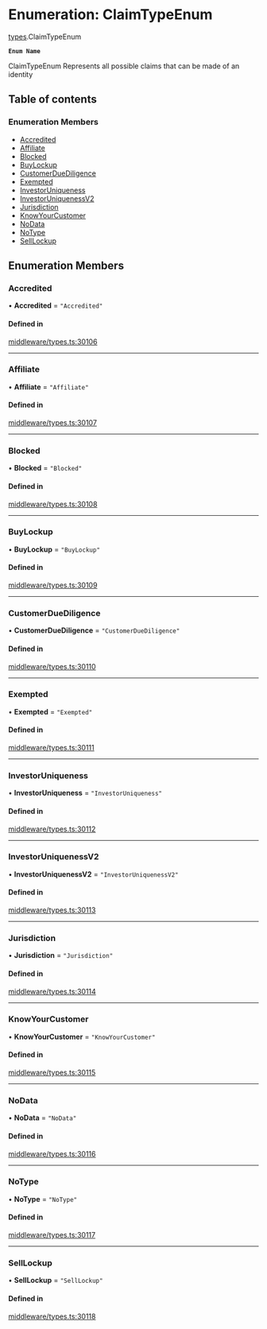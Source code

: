 # Enumeration: ClaimTypeEnum

[types](../wiki/types).ClaimTypeEnum

**`Enum Name`**

 ClaimTypeEnum
 Represents all possible claims that can be made of an identity

## Table of contents

### Enumeration Members

- [Accredited](../wiki/types.ClaimTypeEnum#accredited)
- [Affiliate](../wiki/types.ClaimTypeEnum#affiliate)
- [Blocked](../wiki/types.ClaimTypeEnum#blocked)
- [BuyLockup](../wiki/types.ClaimTypeEnum#buylockup)
- [CustomerDueDiligence](../wiki/types.ClaimTypeEnum#customerduediligence)
- [Exempted](../wiki/types.ClaimTypeEnum#exempted)
- [InvestorUniqueness](../wiki/types.ClaimTypeEnum#investoruniqueness)
- [InvestorUniquenessV2](../wiki/types.ClaimTypeEnum#investoruniquenessv2)
- [Jurisdiction](../wiki/types.ClaimTypeEnum#jurisdiction)
- [KnowYourCustomer](../wiki/types.ClaimTypeEnum#knowyourcustomer)
- [NoData](../wiki/types.ClaimTypeEnum#nodata)
- [NoType](../wiki/types.ClaimTypeEnum#notype)
- [SellLockup](../wiki/types.ClaimTypeEnum#selllockup)

## Enumeration Members

### Accredited

• **Accredited** = ``"Accredited"``

#### Defined in

[middleware/types.ts:30106](https://github.com/PolymeshAssociation/polymesh-sdk/blob/2d3ac2ae/src/middleware/types.ts#L30106)

___

### Affiliate

• **Affiliate** = ``"Affiliate"``

#### Defined in

[middleware/types.ts:30107](https://github.com/PolymeshAssociation/polymesh-sdk/blob/2d3ac2ae/src/middleware/types.ts#L30107)

___

### Blocked

• **Blocked** = ``"Blocked"``

#### Defined in

[middleware/types.ts:30108](https://github.com/PolymeshAssociation/polymesh-sdk/blob/2d3ac2ae/src/middleware/types.ts#L30108)

___

### BuyLockup

• **BuyLockup** = ``"BuyLockup"``

#### Defined in

[middleware/types.ts:30109](https://github.com/PolymeshAssociation/polymesh-sdk/blob/2d3ac2ae/src/middleware/types.ts#L30109)

___

### CustomerDueDiligence

• **CustomerDueDiligence** = ``"CustomerDueDiligence"``

#### Defined in

[middleware/types.ts:30110](https://github.com/PolymeshAssociation/polymesh-sdk/blob/2d3ac2ae/src/middleware/types.ts#L30110)

___

### Exempted

• **Exempted** = ``"Exempted"``

#### Defined in

[middleware/types.ts:30111](https://github.com/PolymeshAssociation/polymesh-sdk/blob/2d3ac2ae/src/middleware/types.ts#L30111)

___

### InvestorUniqueness

• **InvestorUniqueness** = ``"InvestorUniqueness"``

#### Defined in

[middleware/types.ts:30112](https://github.com/PolymeshAssociation/polymesh-sdk/blob/2d3ac2ae/src/middleware/types.ts#L30112)

___

### InvestorUniquenessV2

• **InvestorUniquenessV2** = ``"InvestorUniquenessV2"``

#### Defined in

[middleware/types.ts:30113](https://github.com/PolymeshAssociation/polymesh-sdk/blob/2d3ac2ae/src/middleware/types.ts#L30113)

___

### Jurisdiction

• **Jurisdiction** = ``"Jurisdiction"``

#### Defined in

[middleware/types.ts:30114](https://github.com/PolymeshAssociation/polymesh-sdk/blob/2d3ac2ae/src/middleware/types.ts#L30114)

___

### KnowYourCustomer

• **KnowYourCustomer** = ``"KnowYourCustomer"``

#### Defined in

[middleware/types.ts:30115](https://github.com/PolymeshAssociation/polymesh-sdk/blob/2d3ac2ae/src/middleware/types.ts#L30115)

___

### NoData

• **NoData** = ``"NoData"``

#### Defined in

[middleware/types.ts:30116](https://github.com/PolymeshAssociation/polymesh-sdk/blob/2d3ac2ae/src/middleware/types.ts#L30116)

___

### NoType

• **NoType** = ``"NoType"``

#### Defined in

[middleware/types.ts:30117](https://github.com/PolymeshAssociation/polymesh-sdk/blob/2d3ac2ae/src/middleware/types.ts#L30117)

___

### SellLockup

• **SellLockup** = ``"SellLockup"``

#### Defined in

[middleware/types.ts:30118](https://github.com/PolymeshAssociation/polymesh-sdk/blob/2d3ac2ae/src/middleware/types.ts#L30118)
